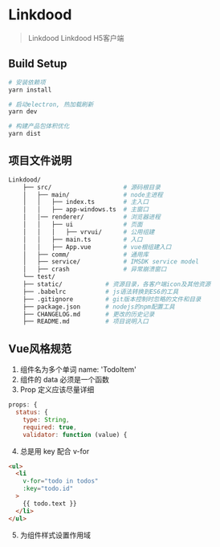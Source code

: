 # Linkdood

> Linkdood Linkdood H5客户端

## Build Setup

``` bash
# 安装依赖项
yarn install

# 启动electron, 热加载刷新
yarn dev

# 构建产品包体积优化
yarn dist

```

## 项目文件说明

``` bash
Linkdood/
    ├── src/                    # 源码根目录
    │   ├── main/               # node主进程
    │   │   ├── index.ts        # 主入口 
    │   │   ├── app-windows.ts  # 主窗口
    │   │── renderer/           # 浏览器进程
    │   │   ├── ui              # 页面 
    │   │   │   ├── vrvui/      # 公用组建  
    │   │   ├── main.ts         # 入口
    │   │   ├── App.vue         # vue根组建入口    
    │   ├── comm/               # 通用库
    │   ├── service/            # IMSDK service model
    │   ├── crash               # 异常崩溃窗口
    └── test/
    ├── static/            # 资源目录，各客户端icon及其他资源
    ├── .babelrc           # js语法转换到ES6的工具
    ├── .gitignore         # git版本控制时忽略的文件和目录
    ├── package.json       # nodejs的npm配置工具
    ├── CHANGELOG.md       # 更改的历史记录
    ├── README.md          # 项目说明入口
```

## Vue风格规范

1. 组件名为多个单词 name: 'TodoItem'
2. 组件的 data 必须是一个函数
3. Prop 定义应该尽量详细
``` js
props: {
  status: {
    type: String,
    required: true,
    validator: function (value) {
```

4. 总是用 key 配合 v-for
``` html
<ul>
  <li
    v-for="todo in todos"
    :key="todo.id"
  >
    {{ todo.text }}
  </li>
</ul>
```

5. 为组件样式设置作用域 <style scoped>
6. 私有属性名 $_myGreatMixin_update
7. 每个组件单独分成文件
8. 每个组件单独分成文件 驼峰式
9. 组建名，基础的Base/单例的The/紧耦合TodoList.vue+TodoListItem.vue
10. 多个特性的元素应该分多行撰写，每个特性一行
11. 组件模板应该只包含简单的表达式，复杂的表达式则应该重构为计算属性或方法
12. 应该把复杂计算属性分割为尽可能多的更简单的属性
13. 非空 HTML 特性值应该始终带引号 
14. 组件/实例的选项应该有统一的顺序。
> * el: 副作用 (触发组件外的影响)
> * name/parent 全局感知 (要求组件以外的知识)
> * functional 组件类型 (更改组件的类型)
> * delimiters/comments 模板修改器 (改变模板的编译方式)
> * components/directives/filters/ 模板依赖 (模板内使用的资源)
> * extends/mixins 组合 (向选项里合并属性)
> * inheritAttrs/model/props/propsData 接口 (组件的接口)
> * data/computed 本地状态 (本地的响应式属性)
> * watch 事件 (通过响应式事件触发的回调)
> * methods 生命周期钩子 (按照它们被调用的顺序)/非响应式的属性 (不依赖响应系统的实例属性)
> * template/render/renderError 渲染 (组件输出的声明式描述)

15. 应该优先通过 prop 和事件进行父子组件之间的通信，而不是 this.$parent 或改变 prop。

# 安装工具流程

## node，安装node版本升级切换工具nvm
1. 下载安装 https://github.com/coreybutler/nvm-windows/releases/download/1.1.6/nvm-setup.zip
2. nvm node_mirror https://npm.taobao.org/mirrors/node    #设置node安装包源
3. nvm npm_mirror https://registry.npm.taobao.org/  #设置npm包源
4. cat ~/.npmrc  #验证设置已成功
> * registry=https://registry.npm.taobao.org/
> * electron_mirror=https://npm.taobao.org/mirrors/electron/
> * sass_binary_site=https://npm.taobao.org/mirrors/node-sass/
> * PHANTOMJS_CDNURL=https://npm.taobao.org/dist/phantomjs
> * CHROMEDRIVER_CDNURL=http://npm.taobao.org/mirrors/chromedriver

2. nvm list
> * * 8.9.0 (Currently using 32-bit executable)
> *   8.4.0
> *  6.11.3

3. nvm install v8.9.0 32  #安装V8.9 32bit
4. nvm use v8.9.0 32  #切换到V8.9 32bit

## 安装yarn
npm i -g yarn

## 安装npm源切换器
1. npm i -g nrm
2. nrm ls  #列出所有的npm源
> *   npm ---- https://registry.npmjs.org/
> *   cnpm --- http://r.cnpmjs.org/
> * * taobao - https://registry.npm.taobao.org/
> *   nj ----- https://registry.nodejitsu.com/
> *   rednpm - http://registry.mirror.cqupt.edu.cn/
> *   npmMirror  https://skimdb.npmjs.com/registry/
> *   edunpm - http://registry.enpmjs.org/

3. nrm use taobao  #选择taobao源

## 安装yrm源切换器用于yarn，方法同nrm

## 不要使用cnpm，尤其是混用cnpm和npm，cnpm自己创建了快捷方式的文件夹